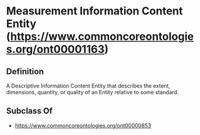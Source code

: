 # Measurement Information Content Entity (https://www.commoncoreontologies.org/ont00001163)

## Definition
A Descriptive Information Content Entity that describes the extent, dimensions, quantity, or quality of an Entity relative to some standard.

## Subclass Of
- https://www.commoncoreontologies.org/ont00000853


